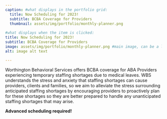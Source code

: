 ```yaml
---
caption: #what displays in the portfolio grid:
  title: Now Scheduling for 2023!
  subtitle: BCBA Coverage for Providers
  thumbnail: assets/img/portfolio/monthly-planner.png
  
#what displays when the item is clicked:
title: Now Scheduling for 2023!
subtitle: BCBA Coverage for Providers
image: assets/img/portfolio/monthly-planner.png #main image, can be a link or a file in assets/img/portfolio
alt: image alt text

---
```

Worthington Behavioral Services offers BCBA coverage for ABA Providers experiencing temporary staffing shortages due to medical leaves. WBS understands the stress and anxiety that staffing shortages can cause providers, clients and families, so we aim to alleviate the stress surrounding anticipated staffing shortages by encouraging providers to proactively plan for these shortages so they are better prepared to handle any unanticipated staffing shortages that may arise. 

**Advanced scheduling required!**  